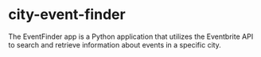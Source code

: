 # city-event-finder
The EventFinder app is a Python application that utilizes the Eventbrite API to search and retrieve information about events in a specific city. 
